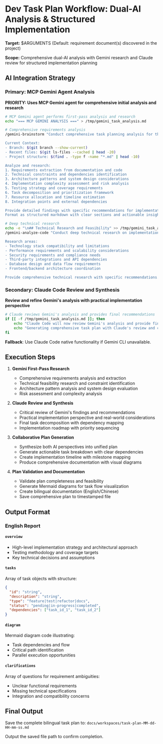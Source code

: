 # Dev Task Plan Workflow: Dual-AI Analysis & Structured Implementation

**Target:** $ARGUMENTS (Default: requirement document(s) discovered in the project)

**Scope:** Comprehensive dual-AI analysis with Gemini research and Claude review for structured implementation planning

## AI Integration Strategy

### Primary: MCP Gemini Agent Analysis
**PRIORITY: Uses MCP Gemini agent for comprehensive initial analysis and research**

```bash
# MCP Gemini agent performs first-pass analysis and research
echo "=== MCP GEMINI ANALYSIS ===" > /tmp/gemini_task_analysis.md

# Comprehensive requirements analysis
/gemini-brainstorm "Conduct comprehensive task planning analysis for this project.

Current Context:
- Branch: $(git branch --show-current)
- Recent files: $(git ls-files --cached | head -20)
- Project structure: $(find . -type f -name "*.md" | head -10)

Analyze and research:
1. Requirements extraction from documentation and code
2. Technical constraints and dependencies identification
3. Architecture patterns and system design considerations
4. Implementation complexity assessment and risk analysis
5. Testing strategy and coverage requirements
6. Task decomposition and prioritization framework
7. Resource allocation and timeline estimation
8. Integration points and external dependencies

Provide detailed findings with specific recommendations for implementation approach.
Format as structured markdown with clear sections and actionable insights." >> /tmp/gemini_task_analysis.md

# Deep technical research
echo -e "\n## Technical Research and Feasibility" >> /tmp/gemini_task_analysis.md
/gemini-analyze-code "Conduct deep technical research on implementation feasibility.

Research areas:
- Technology stack compatibility and limitations
- Performance requirements and scalability considerations
- Security requirements and compliance needs
- Third-party integrations and API dependencies
- Database design and data flow requirements
- Frontend/backend architecture coordination

Provide comprehensive technical research with specific recommendations." >> /tmp/gemini_task_analysis.md
```

### Secondary: Claude Code Review and Synthesis
**Review and refine Gemini's analysis with practical implementation perspective**

```bash
# Claude reviews Gemini's analysis and provides final recommendations
if [[ -f /tmp/gemini_task_analysis.md ]]; then
    echo "Claude Code will now review Gemini's analysis and provide final recommendations..."
    echo "Generating comprehensive task plan with Claude's review and conclusions..."
fi
```

**Fallback**: Use Claude Code native functionality if Gemini CLI unavailable.

## Execution Steps

1. **Gemini First-Pass Research**
   - Comprehensive requirements analysis and extraction
   - Technical feasibility research and constraint identification
   - Architecture pattern analysis and system design evaluation
   - Risk assessment and complexity analysis

2. **Claude Review and Synthesis**
   - Critical review of Gemini's findings and recommendations
   - Practical implementation perspective and real-world considerations
   - Final task decomposition with dependency mapping
   - Implementation roadmap with priority sequencing

3. **Collaborative Plan Generation**
   - Synthesize both AI perspectives into unified plan
   - Generate actionable task breakdown with clear dependencies
   - Create implementation timeline with milestone mapping
   - Produce comprehensive documentation with visual diagrams

4. **Plan Validation and Documentation**
   - Validate plan completeness and feasibility
   - Generate Mermaid diagrams for task flow visualization
   - Create bilingual documentation (English/Chinese)
   - Save comprehensive plan to timestamped file

## Output Format

### English Report

#### `overview`
- High-level implementation strategy and architectural approach
- Testing methodology and coverage targets
- Key technical decisions and assumptions

#### `tasks`
Array of task objects with structure:
```json
{
  "id": "string",
  "description": "string",
  "type": "feature|test|refactor|docs",
  "status": "pending|in-progress|completed",
  "dependencies": ["task_id_1", "task_id_2"]
}
```

#### `diagram`
Mermaid diagram code illustrating:
- Task dependencies and flow
- Critical path identification
- Parallel execution opportunities

#### `clarifications`
Array of questions for requirement ambiguities:
- Unclear functional requirements
- Missing technical specifications
- Integration and compatibility concerns

## Final Output

Save the complete bilingual task plan to:
`docs/workspaces/task-plan-MM-dd-HH-mm-ss.md`

Output the saved file path to confirm completion.